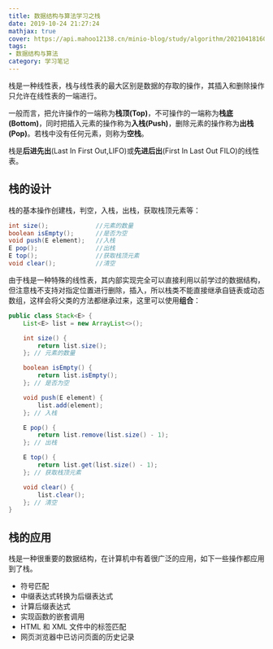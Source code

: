 ```yaml
---
title: 数据结构与算法学习之栈
date: 2019-10-24 21:27:24
mathjax: true
cover: https://api.mahoo12138.cn/minio-blog/study/algorithm/20210418160102.png
tags: 
- 数据结构与算法
category: 学习笔记
---
```


栈是一种线性表，栈与线性表的最大区别是数据的存取的操作，其插入和删除操作只允许在线性表的一端进行。

一般而言，把允许操作的一端称为**栈顶(Top)**，不可操作的一端称为**栈底(Bottom)**，同时把插入元素的操作称为**入栈(Push)**，删除元素的操作称为**出栈(Pop)**。若栈中没有任何元素，则称为**空栈**。

栈是**后进先出**(Last In First Out,LIFO)或**先进后出**(First In Last Out FILO)的线性表。

## 栈的设计

栈的基本操作创建栈，判空，入栈，出栈，获取栈顶元素等：

```java
int size();				//元素的数量
boolean isEmpty();		//是否为空
void push(E element);	//入栈
E pop();				//出栈
E top();				//获取栈顶元素
void clear();			//清空
```

由于栈是一种特殊的线性表，其内部实现完全可以直接利用以前学过的数据结构，但注意栈不支持对指定位置进行删除，插入，所以栈类不能直接继承自链表或动态数组，这样会将父类的方法都继承过来，这里可以使用**组合**：

```java
public class Stack<E> {
    List<E> list = new ArrayList<>();

    int size() {
        return list.size();
    }; // 元素的数量

    boolean isEmpty() {
        return list.isEmpty();
    }; // 是否为空

    void push(E element) {
        list.add(element);
    }; // 入栈

    E pop() {
        return list.remove(list.size() - 1);
    }; // 出栈

    E top() {
        return list.get(list.size() - 1);
    }; // 获取栈顶元素

    void clear() {
        list.clear();
    }; // 清空
}
```

## 栈的应用

栈是一种很重要的数据结构，在计算机中有着很广泛的应用，如下一些操作都应用到了栈。

- 符号匹配
- 中缀表达式转换为后缀表达式
- 计算后缀表达式
- 实现函数的嵌套调用
- HTML 和 XML 文件中的标签匹配
- 网页浏览器中已访问页面的历史记录


